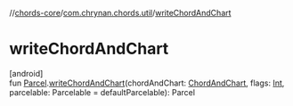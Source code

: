 //[chords-core](../../index.md)/[com.chrynan.chords.util](index.md)/[writeChordAndChart](write-chord-and-chart.md)

# writeChordAndChart

[android]\
fun [Parcel](https://developer.android.com/reference/kotlin/android/os/Parcel.html).[writeChordAndChart](write-chord-and-chart.md)(chordAndChart: [ChordAndChart](../../../chords-core/chords-core/com.chrynan.chords.model/-chord-and-chart/index.md), flags: [Int](https://kotlinlang.org/api/latest/jvm/stdlib/kotlin/-int/index.html), parcelable: Parcelable = defaultParcelable): Parcel
